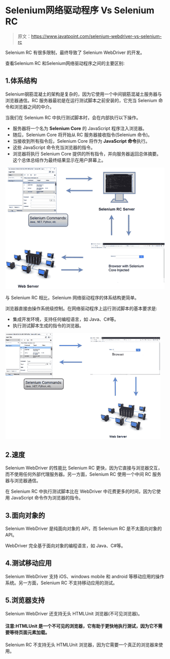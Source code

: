 # Selenium网络驱动程序 Vs Selenium RC

> 原文：<https://www.javatpoint.com/selenium-webdriver-vs-selenium-rc>

Selenium RC 有很多限制，最终导致了 Selenium WebDriver 的开发。

查看Selenium RC 和Selenium网络驱动程序之间的主要区别:

## 1.体系结构

Selenium钢筋混凝土的架构是复杂的，因为它使用一个中间钢筋混凝土服务器与浏览器通信。RC 服务器最初是在运行测试脚本之前安装的，它充当 Selenium 命令和浏览器之间的中介。

当我们在 Selenium RC 中执行测试脚本时，会在内部执行以下操作。

*   服务器将一个名为 **Selenium Core** 的 JavaScript 程序注入浏览器。
*   随后，Selenium Core 将开始从 RC 服务器接收指令(Selenium 命令)。
*   当接收到所有指令后，Selenium Core 将作为 **JavaScript 命令**执行。
*   这些 JavaScript 命令充当浏览器的指令。
*   浏览器将执行 Selenium Core 提供的所有指令，并向服务器返回总体摘要。这个总体总结作为最终结果显示在用户屏幕上。

![Selenium WebDriver Vs Selenium RC](img/9e261aa45470e2d60ad5a9e263b89890.png)

与 Selenium RC 相比，Selenium 网络驱动程序的体系结构更简单。

浏览器直接由操作系统级控制。在网络驱动程序上运行测试脚本的基本要求是:

*   集成开发环境，支持任何编程语言，如 Java、C#等。
*   执行测试脚本生成的指令的浏览器。

![Selenium WebDriver Vs Selenium RC](img/3cf130234a20a751eb44c70709fc0658.png)

## 2.速度

Selenium WebDriver 的性能比 Selenium RC 更快，因为它直接与浏览器交互，而不使用任何外部代理服务器。另一方面，Selenium RC 使用一个中间 RC 服务器与浏览器通信。

在 Selenium RC 中执行测试脚本比在 WebDriver 中花费更多的时间，因为它使用 JavaScript 命令作为浏览器的指令。

## 3.面向对象的

Selenium WebDriver 是纯面向对象的 API，而 Selenium RC 是不太面向对象的 API。

WebDriver 完全基于面向对象的编程语言，如 Java、C#等。

## 4.测试移动应用

Selenium WebDriver 支持 iOS、windows mobile 和 android 等移动应用的操作系统。另一方面，Selenium RC 不支持移动应用的测试。

## 5.浏览器支持

Selenium WebDriver 还支持无头 HTMLUnit 浏览器(不可见浏览器)。

#### 注意:HTMLUnit 是一个不可见的浏览器，它有助于更快地执行测试，因为它不需要等待页面元素加载。

Selenium RC 不支持无头 HTMLUnit 浏览器，因为它需要一个真正的浏览器来使用。